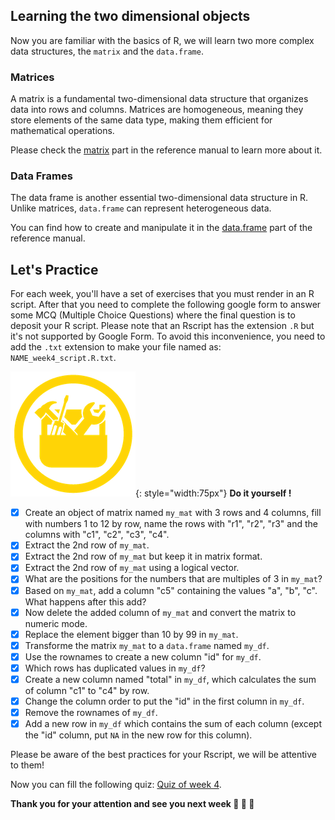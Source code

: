 ## Learning the two dimensional objects

Now you are familiar with the basics of R,
we will learn two more complex data structures, the `matrix` and the `data.frame`.


### Matrices

A matrix is a fundamental two-dimensional data structure that organizes data into rows and columns.
Matrices are homogeneous, meaning they store elements of the same data type, making them efficient for mathematical operations.

Please check the [matrix](r06_df_matrices.md) part in the reference manual to learn more about it.

### Data Frames

The data frame is another essential two-dimensional data structure in R.
Unlike matrices, `data.frame` can represent heterogeneous data.

You can find how to create and manipulate it in the [data.frame](r06_df_matrices.md) part of the reference manual.


## Let's Practice

For each week, you'll have a set of exercises that you must render in an R script. 
After that you need to complete the following google form to answer some MCQ (Multiple
Choice Questions) where the final question is to deposit your R script.
Please note that an Rscript has the extension `.R` but it's not supported by Google Form.
To avoid this inconvenience, you need to add the `.txt` extension to make your file named as: `NAME_week4_script.R.txt`. 

![](images/toolbox-do-it-yourself.png){: style="width:75px"} **Do it yourself !**

- [x] Create an object of matrix named `my_mat` with 3 rows and 4 columns, fill with numbers 1 to 12 by row,
name the rows with "r1", "r2", "r3" and the columns with "c1", "c2", "c3", "c4".
- [x] Extract the 2nd row of `my_mat`.
- [x] Extract the 2nd row of `my_mat` but keep it in matrix format.
- [x] Extract the 2nd row of `my_mat` using a logical vector.
- [x] What are the positions for the numbers that are multiples of 3 in `my_mat`?
- [x] Based on `my_mat`, add a column "c5" containing the values "a", "b", "c". What happens after this add?
- [x] Now delete the added column of `my_mat` and convert the matrix to numeric mode.
- [x] Replace the element bigger than 10 by 99 in `my_mat`.
- [x] Transforme the matrix `my_mat` to a `data.frame` named `my_df`.
- [x] Use the rownames to create a new column "id" for `my_df`.
- [x] Which rows has duplicated values in `my_df`?
- [x] Create a new column named "total" in `my_df`, which calculates the sum of column "c1" to "c4" by row.
- [x] Change the column order to put the "id" in the first column in `my_df`.
- [x] Remove the rownames of `my_df`.
- [x] Add a new row in `my_df` which contains the sum of each column (except the "id" column, put `NA` in the new row for this column).

Please be aware of the best practices for your Rscript, we will be attentive to them!

Now you can fill the following quiz: [Quiz of week 4](https://forms.gle/9ge6VxjL9dmFapJK6).


**Thank you for your attention and see you next week :clap: :clap: :clap:**